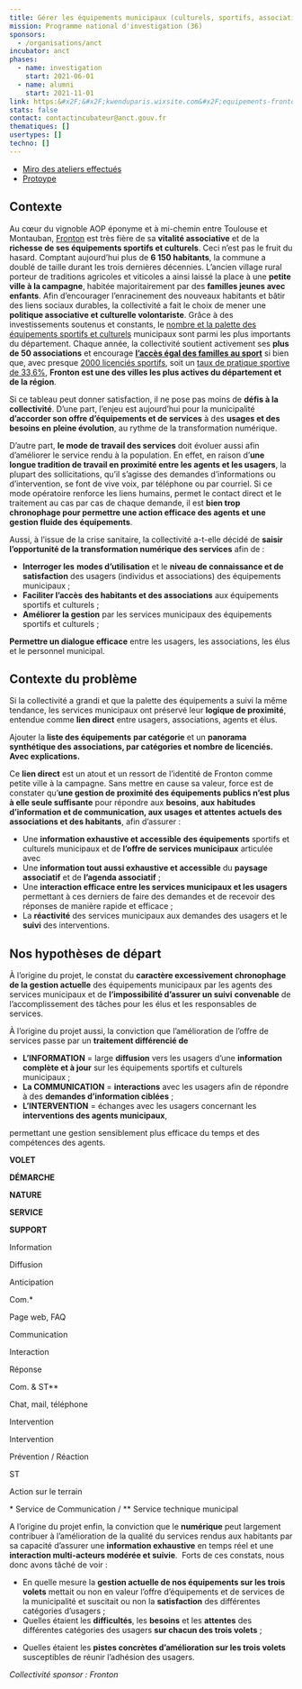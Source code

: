 ```yaml
---
title: Gérer les équipements municipaux (culturels, sportifs, associatifs)
mission: Programme national d'investigation (36)
sponsors:
  - /organisations/anct
incubator: anct
phases:
  - name: investigation
    start: 2021-06-01
  - name: alumni
    start: 2021-11-01
link: https:&#x2F;&#x2F;kwenduparis.wixsite.com&#x2F;equipements-fronton-
stats: false
contact: contactincubateur@anct.gouv.fr
thematiques: []
usertypes: []
techno: []
---
```

- [Miro des ateliers effectués](https://miro.com/app/board/o9J\_lHxB98I=/)
- [Protoype](https://kwenduparis.wixsite.com/equipements-fronton-)

## Contexte

Au cœur du vignoble AOP éponyme et à mi-chemin entre Toulouse et Montauban, [Fronton](https://youtu.be/Ou-1ahq-XLU) est très fière de sa **vitalité associative** et de la **richesse de ses équipements sportifs et culturels**. Ceci n’est pas le fruit du hasard. Comptant aujourd’hui plus de **6 150 habitants**, la commune a doublé de taille durant les trois dernières décennies. L’ancien village rural porteur de traditions agricoles et viticoles a ainsi laissé la place à une **petite ville à la campagne**, habitée majoritairement par des **familles jeunes avec enfants**. Afin d’encourager l’enracinement des nouveaux habitants et bâtir des liens sociaux durables, la collectivité a fait le choix de mener une **politique associative et culturelle volontariste**. Grâce à des investissements soutenus et constants, le [nombre et la palette des équipements sportifs et culturels](http://www.res.sports.gouv.fr/Rech_Equipement.aspx) municipaux sont parmi les plus importants du département. Chaque année, la collectivité soutient activement ses **plus de 50 associations** et encourage [**l’accès égal des familles au sport**](https://www.mairie-fronton.fr/le-passsport-frontonnais/) si bien que, avec presque [2000 licenciés sportifs](https://www.observatoire-des-territoires.gouv.fr/outils/cartographie-interactive/#bbox=56964,5474914,201109,126156&c=indicator&i=licsport.nb_licsport&s=2016&selcodgeo=31202&view=map36), soit un [taux de pratique sportive de 33,6%](https://www.observatoire-des-territoires.gouv.fr/outils/cartographie-interactive/#bbox=124520,5460344,56291,35311&c=indicator&i=licsport.p_licsport&s=2016&selcodgeo=31202&view=map36), **Fronton est une des villes les plus actives du département et de la région**.

Si ce tableau peut donner satisfaction, il ne pose pas moins de **défis à la collectivité**. D’une part, l’enjeu est aujourd’hui pour la municipalité **d’accorder son offre d’équipements et de services** à des **usages et des besoins en pleine évolution**, au rythme de la transformation numérique. 

D’autre part, **le mode de travail des services** doit évoluer aussi afin d’améliorer le service rendu à la population. En effet, en raison d’**une longue tradition de travail en proximité entre les agents et les usagers**, la plupart des sollicitations, qu’il s’agisse des demandes d’informations ou d’intervention, se font de vive voix, par téléphone ou par courriel. Si ce mode opératoire renforce les liens humains, permet le contact direct et le traitement au cas par cas de chaque demande, il est **bien trop chronophage pour permettre une action efficace des agents et une gestion fluide des équipements**. 

Aussi, à l’issue de la crise sanitaire, la collectivité a-t-elle décidé de **saisir l’opportunité de la transformation numérique des services** afin de :

*   **Interroger les** **modes d’utilisation** et le **niveau de connaissance et de satisfaction** des usagers (individus et associations) des équipements municipaux ;
*   **Faciliter l’accès** **des habitants et des associations** aux équipements sportifs et culturels ;
*   **Améliorer la gestion** par les services municipaux des équipements sportifs et culturels ;

**Permettre un dialogue efficace** entre les usagers, les associations, les élus et le personnel municipal.          

## Contexte du problème

Si la collectivité a grandi et que la palette des équipements a suivi la même tendance, les services municipaux ont préservé leur **logique de proximité**, entendue comme **lien direct** entre usagers, associations, agents et élus. 

Ajouter la **liste des équipements** **par catégorie** et un **panorama synthétique des associations, par catégories et nombre de licenciés. Avec explications.**

Ce **lien direct** est un atout et un ressort de l’identité de Fronton comme petite ville à la campagne. Sans mettre en cause sa valeur, force est de constater qu’**une gestion de proximité des équipements publics n’est plus à elle seule suffisante** pour répondre aux **besoins**, **aux** **habitudes d’information et de communication, aux** **usages** **et attentes** **actuels des associations et des habitants**, afin d’assurer :

*   Une **information exhaustive et accessible** **des équipements** sportifs et culturels municipaux et de **l’offre de services municipaux** articulée avec 
*   Une **information tout aussi exhaustive et accessible** du **paysage associatif** et de **l’agenda associatif** ;
*   Une **interaction efficace entre les services municipaux et les usagers** permettant à ces derniers de faire des demandes et de recevoir des réponses de manière rapide et efficace ;
*   La **réactivité** des services municipaux aux demandes des usagers et le **suivi** des interventions.

## Nos hypothèses de départ

À l’origine du projet, le constat du **caractère excessivement chronophage de la gestion actuelle** des équipements municipaux par les agents des services municipaux et de **l’impossibilité d’assurer un suivi** **convenable** de l’accomplissement des tâches pour les élus et les responsables de services. 

À l’origine du projet aussi, la conviction que l’amélioration de l’offre de services passe par un **traitement différencié de** 
*   **L’INFORMATION** = large **diffusion** vers les usagers d’une **information complète et à jour** sur les équipements sportifs et culturels municipaux ;   
*   **La COMMUNICATION** = **interactions** avec les usagers afin de répondre à des **demandes d’information ciblées** ;
*   **L’INTERVENTION** = échanges avec les usagers concernant les **interventions des agents municipaux**, 

permettant une gestion sensiblement plus efficace du temps et des compétences des agents.

**VOLET**

**DÉMARCHE**

**NATURE**

**SERVICE**

**SUPPORT**

Information

Diffusion

Anticipation

Com.\*

Page web, FAQ

Communication

Interaction

Réponse

Com. & ST\*\*

Chat, mail, téléphone

Intervention

Intervention

Prévention / Réaction

ST

Action sur le terrain

\* Service de Communication / \*\* Service technique municipal

A l’origine du projet enfin, la conviction que le **numérique** peut largement contribuer à l’amélioration de la qualité du services rendus aux habitants par sa capacité d’assurer une **information exhaustive** en temps réel et une **interaction multi-acteurs modérée et suivie**.  Forts de ces constats, nous donc avons tâché de voir :

*   En quelle mesure la **gestion actuelle de nos équipements sur les trois volets** mettait ou non en valeur l’offre d’équipements et de services de la municipalité et suscitait ou non la **satisfaction** des différentes catégories d’usagers ;
*   Quelles étaient les **difficultés**, les **besoins** et les **attentes** des différentes catégories des usagers **sur chacun des trois volets** ;
- Quelles étaient les **pistes concrètes d’amélioration sur les trois volets** susceptibles de réunir l’adhésion des usagers.

*Collectivité sponsor : Fronton*
